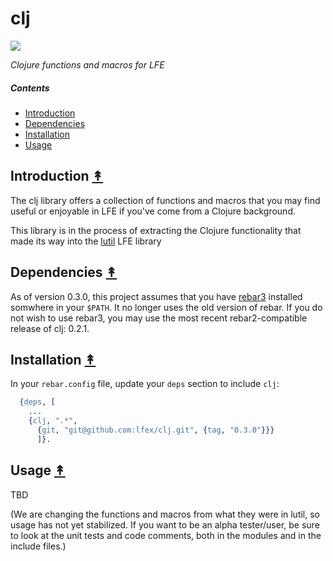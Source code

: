 # clj

[![][kla-logo]][kla-logo-large]

[kla-logo]: resources/images/clojure.png
[kla-logo-large]: resources/images/clojure.png

*Clojure functions and macros for LFE*

##### Contents

* [Introduction](#introduction-)
* [Dependencies](#dependencies-)
* [Installation](#installation-)
* [Usage](#usage-)


## Introduction [&#x219F;](#contents)

The clj library offers a collection of functions and macros that you may find useful
or enjoyable in LFE if you've come from a Clojure background.

This library is in the process of extracting the Clojure functionality that made its
way into the [lutil](https://github.com/lfex/lutil#contents) LFE library


## Dependencies [&#x219F;](#contents)

As of version 0.3.0, this project assumes that you have
[rebar3](https://github.com/rebar/rebar3) installed somwhere in your ``$PATH``.
It no longer uses the old version of rebar. If you do not wish to use rebar3,
you may use the most recent rebar2-compatible release of clj: 0.2.1.


## Installation [&#x219F;](#contents)

In your ``rebar.config`` file, update your ``deps`` section to include
``clj``:

```erlang
  {deps, [
    ...
    {clj, ".*",
      {git, "git@github.com:lfex/clj.git", {tag, "0.3.0"}}}
      ]}.
```


## Usage [&#x219F;](#contents)

TBD

(We are changing the functions and macros from what they were in lutil, so usage has
not yet stabilized. If you want to be an alpha tester/user, be sure to look at the
unit tests and code comments, both in the modules and in the include files.)
